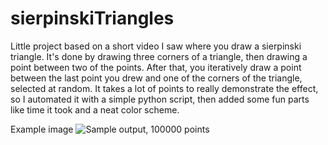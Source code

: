 # sierpinskiTriangles

Little project based on a short video I saw where you draw a sierpinski triangle. It's done by drawing three corners of a triangle, then drawing a point between two of the points. After that, you iteratively draw a point between the last point you drew and one of the corners of the triangle, selected at random. It takes a lot of points to really demonstrate the effect, so I automated it with a simple python script, then added some fun parts like time it took and a neat color scheme.

Example image
![Sample output, 100000 points](/repository/example.png?raw=true "Sample output, 100000 points")
